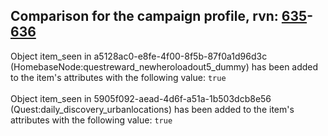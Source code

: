 ## Comparison for the campaign profile, rvn: [635](https://github.com/PRO100KatYT/FortniteProfileRevisions/tree/main/profiles/campaign/635%20campaign.json)-[636](https://github.com/PRO100KatYT/FortniteProfileRevisions/tree/main/profiles/campaign/636%20campaign.json)

Object item_seen in a5128ac0-e8fe-4f00-8f5b-87f0a1d96d3c (HomebaseNode:questreward_newheroloadout5_dummy) has been added to the item's attributes with the following value: `true`
<br><br>
Object item_seen in 5905f092-aead-4d6f-a51a-1b503dcb8e56 (Quest:daily_discovery_urbanlocations) has been added to the item's attributes with the following value: `true`
<br><br>
